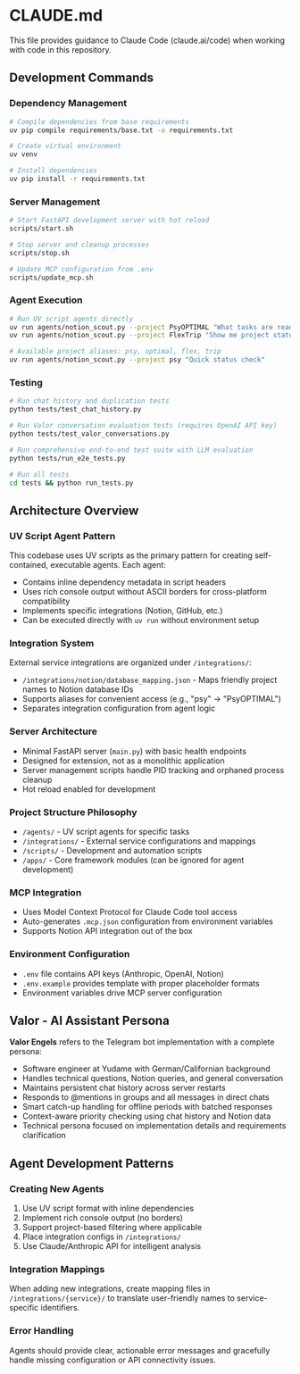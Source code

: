 # CLAUDE.md

This file provides guidance to Claude Code (claude.ai/code) when working with code in this repository.

## Development Commands

### Dependency Management
```bash
# Compile dependencies from base requirements
uv pip compile requirements/base.txt -o requirements.txt

# Create virtual environment
uv venv

# Install dependencies
uv pip install -r requirements.txt
```

### Server Management
```bash
# Start FastAPI development server with hot reload
scripts/start.sh

# Stop server and cleanup processes
scripts/stop.sh

# Update MCP configuration from .env
scripts/update_mcp.sh
```

### Agent Execution
```bash
# Run UV script agents directly
uv run agents/notion_scout.py --project PsyOPTIMAL "What tasks are ready for dev?"
uv run agents/notion_scout.py --project FlexTrip "Show me project status"

# Available project aliases: psy, optimal, flex, trip
uv run agents/notion_scout.py --project psy "Quick status check"
```

### Testing
```bash
# Run chat history and duplication tests
python tests/test_chat_history.py

# Run Valor conversation evaluation tests (requires OpenAI API key)
python tests/test_valor_conversations.py

# Run comprehensive end-to-end test suite with LLM evaluation
python tests/run_e2e_tests.py

# Run all tests
cd tests && python run_tests.py
```

## Architecture Overview

### UV Script Agent Pattern
This codebase uses UV scripts as the primary pattern for creating self-contained, executable agents. Each agent:
- Contains inline dependency metadata in script headers
- Uses rich console output without ASCII borders for cross-platform compatibility
- Implements specific integrations (Notion, GitHub, etc.)
- Can be executed directly with `uv run` without environment setup

### Integration System
External service integrations are organized under `/integrations/`:
- `/integrations/notion/database_mapping.json` - Maps friendly project names to Notion database IDs
- Supports aliases for convenient access (e.g., "psy" → "PsyOPTIMAL")
- Separates integration configuration from agent logic

### Server Architecture
- Minimal FastAPI server (`main.py`) with basic health endpoints
- Designed for extension, not as a monolithic application
- Server management scripts handle PID tracking and orphaned process cleanup
- Hot reload enabled for development

### Project Structure Philosophy
- `/agents/` - UV script agents for specific tasks
- `/integrations/` - External service configurations and mappings  
- `/scripts/` - Development and automation scripts
- `/apps/` - Core framework modules (can be ignored for agent development)

### MCP Integration
- Uses Model Context Protocol for Claude Code tool access
- Auto-generates `.mcp.json` configuration from environment variables
- Supports Notion API integration out of the box

### Environment Configuration
- `.env` file contains API keys (Anthropic, OpenAI, Notion)
- `.env.example` provides template with proper placeholder formats
- Environment variables drive MCP server configuration

## Valor - AI Assistant Persona
**Valor Engels** refers to the Telegram bot implementation with a complete persona:
- Software engineer at Yudame with German/Californian background
- Handles technical questions, Notion queries, and general conversation
- Maintains persistent chat history across server restarts
- Responds to @mentions in groups and all messages in direct chats
- Smart catch-up handling for offline periods with batched responses
- Context-aware priority checking using chat history and Notion data
- Technical persona focused on implementation details and requirements clarification

## Agent Development Patterns

### Creating New Agents
1. Use UV script format with inline dependencies
2. Implement rich console output (no borders)
3. Support project-based filtering where applicable
4. Place integration configs in `/integrations/`
5. Use Claude/Anthropic API for intelligent analysis

### Integration Mappings
When adding new integrations, create mapping files in `/integrations/{service}/` to translate user-friendly names to service-specific identifiers.

### Error Handling
Agents should provide clear, actionable error messages and gracefully handle missing configuration or API connectivity issues.